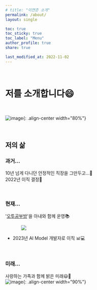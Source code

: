 ```yaml
---
# title: "이연준 소개"
permalink: /about/
layout: single

toc: true
toc_sticky: true
toc_label: "Menu"
author_profile: true
share: true

last_modified_at: 2022-11-02
---
```




<br>

# 저를 소개합니다😄

<br>

![image](https://drive.google.com/uc?id=1oOoeMltD6g4W4mtx--Hrua5nGjm_dWWe){: .align-center width="80%"}

<br>

## 저의 삶

### 과거...
10년 넘게 다니던 안정적인 직장을 그만두고...🗽  
2022년 이직 결정🎉  

<br>

### 현재...
'[오투공부방](http://leeyj85.shop/o2study/)'을 아내와 함께 운영📚  

<div style="width : 80%; margin : auto;">
  <a href="http://leeyj85.shop/o2study/" target="_blank">
    <img src="{{ site.url }}{{ site.baseurl }}/assets/images/profile/o2study.jpg">
  </a>
</div>  

- 2023년 AI Model 개발자로 이직 📊💻  

<br>

### 미래...
사랑하는 가족과 함께 밝은 미래😃🌈  
![image](https://drive.google.com/uc?id=1snacwDITxTbLxt1RiBb0GMFKT-LKW8yl){: .align-center width="90%"}

<br><br>



